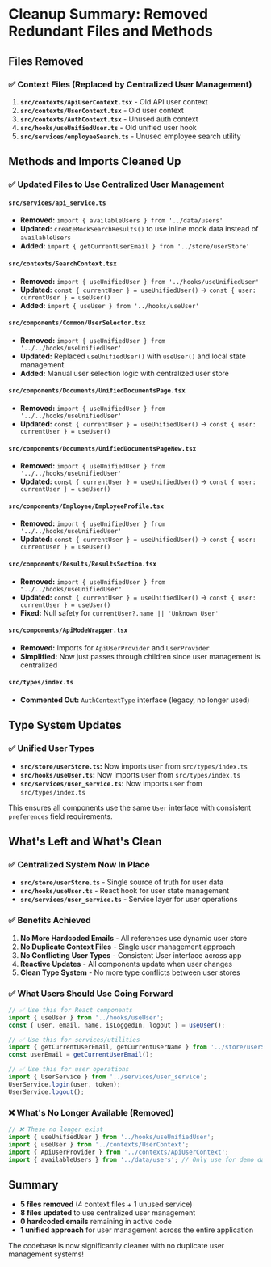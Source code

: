 # Cleanup Summary: Removed Redundant Files and Methods

## Files Removed

### ✅ **Context Files (Replaced by Centralized User Management)**
1. **`src/contexts/ApiUserContext.tsx`** - Old API user context
2. **`src/contexts/UserContext.tsx`** - Old user context  
3. **`src/contexts/AuthContext.tsx`** - Unused auth context
4. **`src/hooks/useUnifiedUser.ts`** - Old unified user hook
5. **`src/services/employeeSearch.ts`** - Unused employee search utility

## Methods and Imports Cleaned Up

### ✅ **Updated Files to Use Centralized User Management**

#### `src/services/api_service.ts`
- **Removed:** `import { availableUsers } from '../data/users'`
- **Updated:** `createMockSearchResults()` to use inline mock data instead of `availableUsers`
- **Added:** `import { getCurrentUserEmail } from '../store/userStore'`

#### `src/contexts/SearchContext.tsx`
- **Removed:** `import { useUnifiedUser } from '../hooks/useUnifiedUser'`
- **Updated:** `const { currentUser } = useUnifiedUser()` → `const { user: currentUser } = useUser()`
- **Added:** `import { useUser } from '../hooks/useUser'`

#### `src/components/Common/UserSelector.tsx`
- **Removed:** `import { useUnifiedUser } from '../../hooks/useUnifiedUser'`
- **Updated:** Replaced `useUnifiedUser()` with `useUser()` and local state management
- **Added:** Manual user selection logic with centralized user store

#### `src/components/Documents/UnifiedDocumentsPage.tsx`
- **Removed:** `import { useUnifiedUser } from '../../hooks/useUnifiedUser'`
- **Updated:** `const { currentUser } = useUnifiedUser()` → `const { user: currentUser } = useUser()`

#### `src/components/Documents/UnifiedDocumentsPageNew.tsx`
- **Removed:** `import { useUnifiedUser } from '../../hooks/useUnifiedUser'`
- **Updated:** `const { currentUser } = useUnifiedUser()` → `const { user: currentUser } = useUser()`

#### `src/components/Employee/EmployeeProfile.tsx`
- **Removed:** `import { useUnifiedUser } from '../../hooks/useUnifiedUser'`
- **Updated:** `const { currentUser } = useUnifiedUser()` → `const { user: currentUser } = useUser()`

#### `src/components/Results/ResultsSection.tsx`
- **Removed:** `import { useUnifiedUser } from "../../hooks/useUnifiedUser"`
- **Updated:** `const { currentUser } = useUnifiedUser()` → `const { user: currentUser } = useUser()`
- **Fixed:** Null safety for `currentUser?.name || 'Unknown User'`

#### `src/components/ApiModeWrapper.tsx`
- **Removed:** Imports for `ApiUserProvider` and `UserProvider`
- **Simplified:** Now just passes through children since user management is centralized

#### `src/types/index.ts`
- **Commented Out:** `AuthContextType` interface (legacy, no longer used)

## Type System Updates

### ✅ **Unified User Types**
- **`src/store/userStore.ts`:** Now imports `User` from `src/types/index.ts`
- **`src/hooks/useUser.ts`:** Now imports `User` from `src/types/index.ts`  
- **`src/services/user_service.ts`:** Now imports `User` from `src/types/index.ts`

This ensures all components use the same `User` interface with consistent `preferences` field requirements.

## What's Left and What's Clean

### ✅ **Centralized System Now In Place**
- **`src/store/userStore.ts`** - Single source of truth for user data
- **`src/hooks/useUser.ts`** - React hook for user state management
- **`src/services/user_service.ts`** - Service layer for user operations

### ✅ **Benefits Achieved**
1. **No More Hardcoded Emails** - All references use dynamic user store
2. **No Duplicate Context Files** - Single user management approach
3. **No Conflicting User Types** - Consistent User interface across app
4. **Reactive Updates** - All components update when user changes
5. **Clean Type System** - No more type conflicts between user stores

### ✅ **What Users Should Use Going Forward**
```typescript
// ✅ Use this for React components
import { useUser } from '../hooks/useUser';
const { user, email, name, isLoggedIn, logout } = useUser();

// ✅ Use this for services/utilities  
import { getCurrentUserEmail, getCurrentUserName } from '../store/userStore';
const userEmail = getCurrentUserEmail();

// ✅ Use this for user operations
import { UserService } from '../services/user_service';
UserService.login(user, token);
UserService.logout();
```

### ❌ **What's No Longer Available (Removed)**
```typescript
// ❌ These no longer exist
import { useUnifiedUser } from '../hooks/useUnifiedUser';
import { useUser } from '../contexts/UserContext'; 
import { ApiUserProvider } from '../contexts/ApiUserContext';
import { availableUsers } from '../data/users'; // Only use for demo data
```

## Summary
- **5 files removed** (4 context files + 1 unused service)
- **8 files updated** to use centralized user management
- **0 hardcoded emails** remaining in active code
- **1 unified approach** for user management across the entire application

The codebase is now significantly cleaner with no duplicate user management systems!
